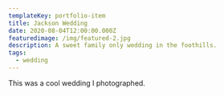 ```yaml
---
templateKey: portfolio-item
title: Jackson Wedding
date: 2020-08-04T12:00:00.000Z
featuredimage: /img/featured-2.jpg
description: A sweet family only wedding in the foothills.
tags:
  - wedding
---
```


This was a cool wedding I photographed.
